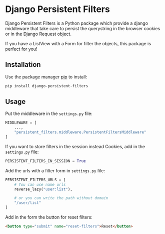 # Django Persistent Filters

Django Persistent Filters is a Python package which provide a django middleware that take care to persist the
querystring in the browser cookies or in the Django Request object.

If you have a ListView with a Form for filter the objects, this package is perfect for you!

## Installation

Use the package manager [pip](https://pip.pypa.io/en/stable/) to install:

```bash
pip install django-persistent-filters
```

## Usage

Put the middleware in the `settings.py` file:

```python
MIDDLEWARE = [
    ...,
    "persistent_filters.middleware.PersistentFiltersMiddleware"
]
```

If you want to store filters in the session instead Cookies, add in the `settings.py` file:
```python
PERSISTENT_FILTERS_IN_SESSION = True
```
Add the urls with a filter form in `settings.py` file:

```python
PERSISTENT_FILTERS_URLS = [
    # You can use name urls
    reverse_lazy("user:list"),

    # or you can write the path without domain
    "/user/list"
]
```

Add in the form the button for reset filters:

```html
<button type="submit" name="reset-filters">Reset</button>
```
